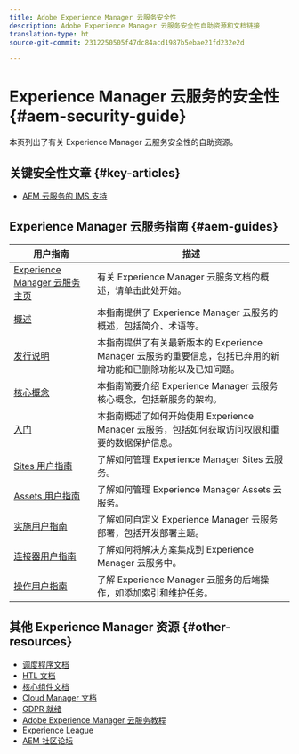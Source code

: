```yaml
---
title: Adobe Experience Manager 云服务安全性
description: Adobe Experience Manager 云服务安全性自助资源和文档链接
translation-type: ht
source-git-commit: 2312250505f47dc84acd1987b5ebae21fd232e2d

---
```



# Experience Manager 云服务的安全性 {#aem-security-guide}

本页列出了有关 Experience Manager 云服务安全性的自助资源。

## 关键安全性文章 {#key-articles}

* [AEM 云服务的 IMS 支持](ims-support.md)

## Experience Manager 云服务指南 {#aem-guides}

| 用户指南 | 描述 |
|---|---|
| [Experience Manager 云服务主页](/help/landing/home.md) | 有关 Experience Manager 云服务文档的概述，请单击此处开始。 |
| [概述](/help/overview/home.md) | 本指南提供了 Experience Manager 云服务的概述，包括简介、术语等。 |
| [发行说明](/help/release-notes/home.md) | 本指南提供了有关最新版本的 Experience Manager 云服务的重要信息，包括已弃用的新增功能和已删除功能以及已知问题。 |
| [核心概念](/help/core-concepts/home.md) | 本指南简要介绍 Experience Manager 云服务核心概念，包括新服务的架构。 |
| [入门](/help/onboarding/home.md) | 本指南概述了如何开始使用 Experience Manager 云服务，包括如何获取访问权限和重要的数据保护信息。 |
| [Sites 用户指南](/help/sites-cloud/home.md) | 了解如何管理 Experience Manager Sites 云服务。 |
| [Assets 用户指南](/help/assets/home.md) | 了解如何管理 Experience Manager Assets 云服务。 |
| [实施用户指南](/help/implementing/home.md) | 了解如何自定义 Experience Manager 云服务部署，包括开发部署主题。 |
| [连接器用户指南](/help/connectors/home.md) | 了解如何将解决方案集成到 Experience Manager 云服务中。 |
| [操作用户指南](/help/operations/home.md) | 了解 Experience Manager 云服务的后端操作，如添加索引和维护任务。 |

## 其他 Experience Manager 资源 {#other-resources}

* [调度程序文档](/help/implementing/dispatcher/overview.md)
* [HTL 文档](https://docs.adobe.com/content/help/zh-Hans/experience-manager-htl/using/overview.html)
* [核心组件文档](https://docs.adobe.com/content/help/zh-Hans/experience-manager-core-components/using/introduction.html)
* [Cloud Manager 文档](https://docs.adobe.com/content/help/zh-Hans/experience-manager-cloud-manager/using/introduction-to-cloud-manager.html)
* [GDPR 就绪](/help/onboarding/data-privacy-and-protection-readiness/aem-readiness.md)
* [Adobe Experience Manager 云服务教程](https://docs.adobe.com/content/help/en/experience-manager-learn/cloud-service/overview.html)
* [Experience League](https://guided.adobe.com/?promoid=K42KVXHD&amp;mv=other#solutions/experience-manager)
* [AEM 社区论坛](https://forums.adobe.com/community/experience-cloud/marketing-cloud/experience-manager)